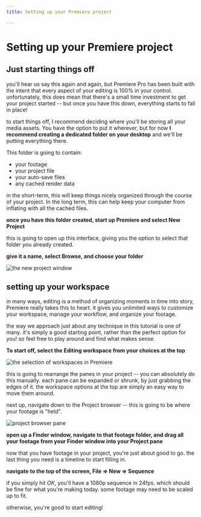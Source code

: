 ```yaml
---
title: Setting up your Premiere project

---
```


# Setting up your Premiere project

## Just starting things off
you'll hear us say this again and again, but Premiere Pro has been built with the intent that every aspect of your editing is 100% in your control. unfortunately, this does mean that there's a small time investment to get your project started -- but once you have this down, everything starts to fall in place!

to start things off, I recommend deciding where you'll be storing all your media assets. You have the option to put it wherever, but for now **I recommend creating a dedicated folder on your desktop** and we'll be putting everything there. 

This folder is going to contain: 
* your footage
* your project file
* your auto-save files
* any cached render data

in the short-term, this will keep things nicely organized through the course of your project. In the long term, this can help keep your computer from inflating with all the cached files.

**once you have this folder created, start up Premiere and select New Project**

this is going to open up this interface, giving you the option to select that folder you already created. 

**give it a name, select Browse, and choose your folder**

![the new project window](https://files.slack.com/files-pri/T0HTW3H0V-F032GD1ELUD/newprojectwindow.png?pub_secret=c71a0bc7a4)


## setting up your workspace

in many ways, editing is a method of organizing moments in time into story, Premiere really takes this to heart. it gives you unlimited ways to customize your workspace, manage your workflow, and organize your footage. 

the way we approach just about any technique in this tutorial is one of many. it's simply a good starting point, rather than the perfect option for you! so feel free to play around and find what makes sense.

**To start off, select the Editing workspace from your choices at the top** 

![the selection of workspaces in Premiere](https://files.slack.com/files-pri/T0HTW3H0V-F032MRZD220/workspaces.png?pub_secret=1e09b3bf80)

this is going to rearrange the panes in your project -- you can absolutely do this manually. each pane can be expanded or shrunk, by just grabbing the edges of it. the workspace options at the top are simply an easy way to move them around.

next up, navigate down to the Project browser -- this is going to be where your footage is "held". 

![project browser pane](https://files.slack.com/files-pri/T0HTW3H0V-F03399FH00G/projectwindow.png?pub_secret=e5ec123c15)

**open up a Finder window, navigate to that footage folder, and drag all your footage from your Finder window into your Project pane**

now that you have footage in your project, you're just about good to go. the last thing you need is a timeline to start filling in. 

**navigate to the top of the screen, File => New => Sequence** 

if you simply hit *OK*, you'll have a 1080p sequence in 24fps. which should be fine for what you're making today. some footage may need to be scaled up to fit.

otherwise, you're good to start editing!